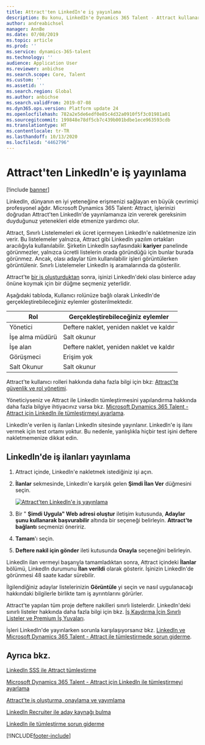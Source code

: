```yaml
---
title: Attract'ten LinkedIn'e iş yayınlama
description: Bu konu, LinkedIn'e Dynamics 365 Talent - Attract kullanarak ilan vermeyi açıklar.
author: andreabichsel
manager: AnnBe
ms.date: 07/08/2019
ms.topic: article
ms.prod: ''
ms.service: dynamics-365-talent
ms.technology: ''
audience: Application User
ms.reviewer: anbichse
ms.search.scope: Core, Talent
ms.custom: ''
ms.assetid: ''
ms.search.region: Global
ms.author: anbichse
ms.search.validFrom: 2019-07-08
ms.dyn365.ops.version: Platform update 24
ms.openlocfilehash: 782a2e5de6edf0e85c4d32a0910f5f3c01981a01
ms.sourcegitcommit: 199848e78df5cb7c439b001bdbe1ece963593cdb
ms.translationtype: HT
ms.contentlocale: tr-TR
ms.lasthandoff: 10/13/2020
ms.locfileid: "4462796"
---
```

# <a name="post-jobs-to-linkedin-from-attract"></a>Attract'ten LinkedIn'e iş yayınlama

[!include [banner](includes/banner.md)]

LinkedIn, dünyanın en iyi yeteneğine erişmenizi sağlayan en büyük çevrimiçi profesyonel ağdır. Microsoft Dynamics 365 Talent: Attract, işlerinizi doğrudan Attract'ten LinkedIn'de yayınlamanıza izin vererek gereksinim duyduğunuz yetenekleri elde etmenize yardımcı olur.

Attract, Sınırlı Listelemeleri ek ücret içermeyen LinkedIn'e nakletmenize izin verir. Bu listelemeler yalnızca, Attract gibi LinkedIn yazılım ortakları aracılığıyla kullanılabilir. Şirketin LinkedIn sayfasındaki **kariyer** panelinde görünmezler, yalnızca ücretli listelerin orada göründüğü için bunlar burada görünmez. Ancak, olası adaylar tüm kullanılabilir işleri görüntülerken görüntülenir. Sınırlı Listelemeler LinkedIn iş aramalarında da gösterilir.

Attract'te [bir iş oluşturduktan](./creating-jobs-attract.md) sonra, işinizi LinkedIn'deki olası binlerce aday önüne koymak için bir düğme seçmeniz yeterlidir.

Aşağıdaki tabloda, Kullanıcı rolünüze bağlı olarak LinkedIn'de gerçekleştirebileceğiniz eylemler gösterilmektedir.

| Rol | Gerçekleştirebileceğiniz eylemler |
|---|---|
| Yönetici | Deftere naklet, yeniden naklet ve kaldır |
| İşe alma müdürü | Salt okunur |
| İşe alan | Deftere naklet, yeniden naklet ve kaldır |
| Görüşmeci | Erişim yok |
| Salt Okunur | Salt okunur |

Attract'te kullanıcı rolleri hakkında daha fazla bilgi için bkz: [Attract'te güvenlik ve rol yönetimi](./security-attract.md).

Yöneticiyseniz ve Attract ile LinkedIn tümleştirmesini yapılandırma hakkında daha fazla bilgiye ihtiyacınız varsa bkz. [Microsoft Dynamics 365 Talent - Attract için LinkedIn ile tümleştirmeyi ayarlama](./attract-admin-linkedin.md).

LinkedIn'e verilen iş ilanları LinkedIn sitesinde yayınlanır. LinkedIn'e iş ilanı vermek için test ortamı yoktur. Bu nedenle, yanlışlıkla hiçbir test işini deftere nakletmemenize dikkat edin.

## <a name="post-jobs-to-linkedin"></a>LinkedIn'de iş ilanları yayınlama

1. Attract içinde, LinkedIn'e nakletmek istediğiniz işi açın.
2. **İlanlar** sekmesinde, LinkedIn'e karşılık gelen **Şimdi İlan Ver** düğmesini seçin.

    [![Attract'ten LinkedIn'e iş yayınlama](./media/attract-post-job-to-linkedin.png)](./media/attract-post-job-to-linkedin.png)

3. Bir " **Şimdi Uygula" Web adresi oluştur** iletişim kutusunda, **Adaylar şunu kullanarak başvurabilir** altında bir seçeneği belirleyin. **Attract'te bağlantı** seçmenizi öneririz.
4. **Tamam**'ı seçin.
5. **Deftere nakil için gönder** ileti kutusunda **Onayla** seçeneğini belirleyin.

LinkedIn ilan vermeyi başarıyla tamamladıktan sonra, Attract içindeki **İlanlar** bölümü, LinkedIn durumunu **İlan verildi** olarak gösterir. İşinizin LinkedIn'de görünmesi 48 saate kadar sürebilir.

İlgilendiğiniz adaylar listelerinizin **Görüntüle** yi seçin ve nasıl uygulanacağı hakkındaki bilgilerle birlikte tam iş ayrıntılarını görürler.

Attract'te yapılan tüm proje deftere nakilleri sınırlı listelerdir. LinkedIn'deki sınırlı listeler hakkında daha fazla bilgi için bkz. [İş Kaydırma İçin Sınırlı Listeler ve Premium İş Yuvaları](https://www.linkedin.com/help/recruiter/answer/79049).

İşleri LinkedIn'de yayınlarken sorunla karşılaşıyorsanız bkz. [LinkedIn ve Microsoft Dynamics 365 Talent - Attract ile tümleştirmede sorun giderme](./attract-troubleshoot-linkedin.md).

## <a name="see-also"></a>Ayrıca bkz.

[LinkedIn SSS ile Attract tümleştirme](./attract-linkedin-faq.md)

[Microsoft Dynamics 365 Talent - Attract için LinkedIn ile tümleştirmeyi ayarlama](./attract-admin-linkedin.md)

[Attract'te iş oluşturma, onaylama ve yayımlama](./creating-jobs-attract.md)

[LinkedIn Recruiter ile aday kaynağı bulma](./attract-linkedin-recruiter.md)

[LinkedIn ile tümleştirme sorun giderme](./attract-troubleshoot-linkedin.md)


[!INCLUDE[footer-include](../includes/footer-banner.md)]